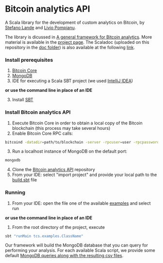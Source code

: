 # Bitcoin analytics API
A Scala library for the development of custom analytics on Bitcoin, by [Stefano Lande](http://tcs.unica.it/members/stefano-lande) and [Livio Pompianu](http://tcs.unica.it/members/livio-pompianu).

The library is dicussed in [A general framework for Bitcoin analytics](https://arxiv.org/pdf/1707.01021.pdf).
More material is available in the [project page](http://blockchain.unica.it/projects/blockchain-analytics/).
The Scaladoc (uploaded on this repository in the [doc folder](https://github.com/bitbart/bitcoin-analytics-api/tree/master/docs)) is also available at the following [link](https://bitbart.github.io/bitcoin-analytics-api/).

### Install prerequisites
1. [Bitcoin Core](https://bitcoin.org/en/bitcoin-core/)
2. [MongoDB](https://www.mongodb.com/what-is-mongodb)
3. IDE for executing a Scala SBT project (we used [IntelliJ IDEA](https://www.jetbrains.com/idea/))

__or use the command line in place of an IDE__

3. Install [SBT](http://www.scala-sbt.org/0.13/docs/Installing-sbt-on-Linux.html)

### Install Bitcoin analytics API
1. Execute Bitcoin Core in order to obtain a local copy of the Bitcoin blockchain (this process may take several hours)
2. Enable Bitcoin Core RPC calls:
```bash
bitcoind -datadir=path/to/blockchain -server -rpcuser=user -rpcpassword=password 
```
3. Run a localhost instance of MongoDB on the default port:
```bash
mongodb
```
4. Clone the [Bitcoin analytics API](https://github.com/bitbart/bitcoin-analytics-api/) repository
5. From your IDE: select "import project" and provide your local path to the [build.sbt](https://github.com/bitbart/bitcoin-analytics-api/blob/master/build.sbt) file

### Running 
1. From your IDE: open the file one of the available [examples](https://github.com/bitbart/bitcoin-analytics-api/tree/master/src/main/scala/tcs/examples) and select run

__or use the command line in place of an IDE__
1. From the root directory of the project, execute
```bash
sbt "runMain tcs.examples.ClassName"
```

Our framework will build the MongoDB database that you can query for performing your analysis.
For each available Scala script, we provide some default [MongoDB queries along with the resulting csv files](https://github.com/bitbart/bitcoin-analytics-api/tree/master/queries).
